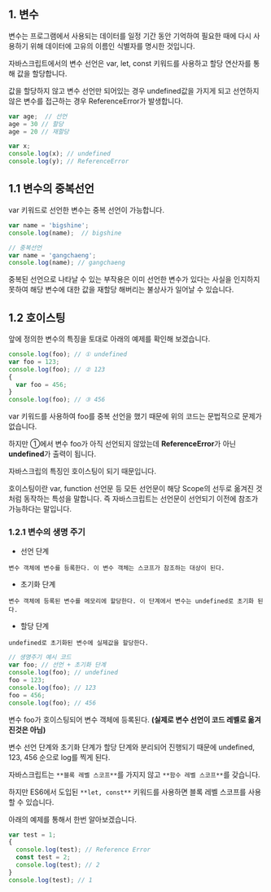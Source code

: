 1\. 변수
------

 변수는 프로그램에서 사용되는 데이터를 일정 기간 동안 기억하여 필요한 때에 다시 사용하기 위해 데이터에 고유의 이름인 식별자를 명시한 것입니다.

 자바스크립트에서의 변수 선언은 var, let, const 키워드를 사용하고 할당 연산자를 통해 값을 할당합니다.

 값을 할당하지 않고 변수 선언만 되어있는 경우 undefined값을 가지게 되고 선언하지 않은 변수를 접근하는 경우 ReferenceError가 발생합니다.

```js
var age;  // 선언
age = 30 // 할당
age = 20 // 재할당

var x;
console.log(x); // undefined
console.log(y); // ReferenceError
```

1.1 변수의 중복선언
------------

 var 키워드로 선언한 변수는 중복 선언이 가능합니다.

```js
var name = 'bigshine';
console.log(name);  // bigshine

// 중복선언
var name = 'gangchaeng';
console.log(name); // gangchaeng
```

중복된 선언으로 나타날 수 있는 부작용은 이미 선언한 변수가 있다는 사실을 인지하지 못하여 해당 변수에 대한 값을 재할당 해버리는 불상사가 일어날 수 있습니다.

1.2 호이스팅
---------

 앞에 정의한 변수의 특징을 토대로 아래의 예제를 확인해 보겠습니다.

```js
console.log(foo); // ① undefined
var foo = 123;
console.log(foo); // ② 123
{
  var foo = 456;
}
console.log(foo); // ③ 456
```

var 키워드를 사용하여 foo를 중복 선언을 했기 때문에 위의 코드는 문법적으로 문제가 없습니다.

 하지만 ①에서 변수 foo가 아직 선언되지 않았는데 **ReferenceError**가 아닌 **undefined**가 출력이 됩니다.

 자바스크립의 특징인 호이스팅이 되기 때문입니다.

 호이스팅이란 var, function 선언문 등 모든 선언문이 해당 Scope의 선두로 옮겨진 것 처럼 동작하는 특성을 말합니다. 즉 자바스크립트는 선언문이 선언되기 이전에 참조가 가능하다는 말입니다.

###  1.2.1 변수의 생명 주기

* 선언 단계

 `​변수 객체에 변수를 등록한다. 이 변수 객체는 스코프가 참조하는 대상이 된다.`

* 초기화 단계

 `​변수 객체에 등록된 변수를 메모리에 할당한다. 이 단계에서 변수는 undefined로 초기화 된다.`

* 할당 단계

 `​undefined로 초기화된 변수에 실제값을 할당한다.`

```js
// 생명주기 예시 코드
var foo; // 선언 + 초기화 단계
console.log(foo); // undefined
foo = 123;
console.log(foo); // 123
foo = 456;
console.log(foo); // 456
```

변수 foo가 호이스팅되어 변수 객체에 등록된다. **(실제로 변수 선언이 코드 레벨로 옮겨진것은 아님)**

 변수 선언 단계와 초기화 단계가 할당 단계와 분리되어 진행되기 때문에 undefined, 123, 456 순으로 log를 찍게 된다.

 자바스크립트는 `**블록 레벨 스코프**`를 가지지 않고 `**함수 레벨 스코프**`를 갖습니다.

 하지만 ES6에서 도입된 `**let, const**` 키워드를 사용하면 블록 레벨 스코프를 사용 할 수 있습니다.

 아래의 예제를 통해서 한번 알아보겠습니다.

```js
var test = 1;
{
  console.log(test); // Reference Error
  const test = 2;
  console.log(test); // 2
}
console.log(test); // 1
```